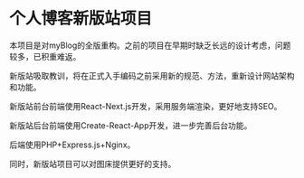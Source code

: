 # 个人博客新版站项目

本项目是对myBlog的全版重构。之前的项目在早期时缺乏长远的设计考虑，问题较多，已积重难返。

新版站吸取教训，将在正式入手编码之前采用新的规范、方法，重新设计网站架构和功能。

新版站前台前端使用React-Next.js开发，采用服务端渲染，更好地支持SEO。

新版站后台前端使用Create-React-App开发，进一步完善后台功能。

后端使用PHP+Express.js+Nginx。

同时，新版站项目可以对图床提供更好的支持。
